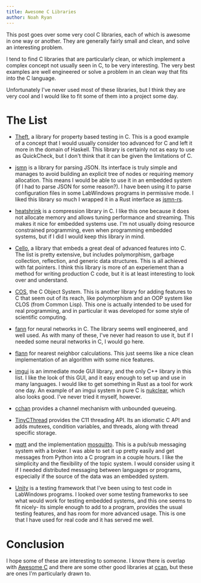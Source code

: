 ```yaml
---
title: Awesome C Libraries
author: Noah Ryan
---
```

This post goes over some very cool C libraries, each of which is awesome in one way or another.  They
are generally fairly small and clean, and solve an interesting problem.


I tend to find C libraries that are particularly clean, or which implement a complex concept not usually
seen in C, to be very interesting. The very best examples are well engineered or solve a problem in an
clean way that fits into the C language.


Unfortunately I've never used most of these libraries, but I think they are very cool and I would like to fit
some of them into a project some day.


# The List

  * [Theft](https://github.com/silentbicycle/theft), a library for property based testing in C. This is a good example of
  a concept that I would usually consider too advanced for C and left it more in the domain of Haskell. This library is
  certainly not as easy to use as QuickCheck, but I don't think that it can be given the limitations of C.

  * [jsmn](https://zserge.com/jsmn.html) is a library for parsing JSON. Its interface is truly simple and manages to
  avoid building an explicit tree of nodes or requiring memory allocation. This means I would be able to use it in 
  an embedded system (if I had to parse JSON for some reason?). I have been using it to parse configuration files in
  some LabWindows programs in permissive mode. I liked this library so much I wrapped it in a Rust interface as
  [jsmn-rs](https://docs.rs/jsmn-rs/0.2.0/jsmn_rs/).

  * [heatshrink](https://github.com/atomicobject/heatshrinkP) is a compression library in C. I like this one because it
  does not allocate memory and allows tuning performance and streaming. This makes it nice for embedded systems use.
  I'm not usually doing resource constrained programming, even when programming embedded systems, but if I did I would
  keep this library in mind.

  * [Cello](http://libcello.org/), a library that embeds a great deal of advanced features into C. The list
  is pretty extensive, but includes polymorphism, garbage collection, reflection, and generic data structures. This
  is all achieved with fat pointers. I think this library is more of an experiement than a method for writing 
  production C code, but it is at least interesting to look over and understand.

  * [COS](https://github.com/CObjectSystem/COS), the C Object System. This is another library for adding features to
  C that seem out of its reach, like polymorphism and an OOP system like CLOS (from Common Lisp). This one is actually
  intended to be used for real programming, and in particular it was developed for some style of scientific computing.

  * [fann](https://github.com/libfann/fann) for neural networks in C. The library seems well engineered, and well used.
  As with many of these, I've never had reason to use it, but if I needed some neural networks in C, I would go here.

  * [flann](http://www.cs.ubc.ca/research/flann/) for nearest neighbor calculations. This just seems like a nice clean implementation
  of an algorithm with some nice features. 

  * [imgui](https://github.com/ocornut/imgui) is an immediate mode GUI library, and the only C++ library in this list. I like
  the look of this GUI, and it easy enough to set up and use in many languages. I would like to get something in Rust as a tool
  for work one day.
  An example of an imgui system in pure C is [nukclear](https://github.com/vurtun/nuklear), which also looks good. I've never tried it
  myself, however.

  * [cchan](http://repo.hu/projects/cchan/) provides a channel mechanism with unbounded queueing.

  * [TinyCThread](https://tinycthread.github.io/) provides the C11 threading API. Its an idiomatic C API and adds mutexes, condition
  variables, and threads, along with thread specific storage.

  * [mqtt](http://mqtt.org/) and the implementation [mosquitto](https://mosquitto.org/). This is a pub/sub messaging system with a broker.
  I was able to set it up pretty easily and get messages from Python into a C program in a couple hours. I like the simplicity and
  the flexibility of the topic system. I would consider using it if I needed distributed messaging between languages or programs, especially
  if the source of the data was an embedded system.

  * [Unity](http://www.throwtheswitch.org/unity) is a testing framework that I've been using to test code in LabWindows programs. I looked
  over some testing frameworks to see what would work for testing embedded systems, and this one seems to fit nicely- its simple enough to
  add to a program, provides the usual testing features, and has room for more advanced usage. This is one that I have used for real code and
  it has served me well.


# Conclusion
I hope some of these are interesting to someone. I know there is overlap with [Awesome C](https://notabug.org/koz.ross/awesome-c)
and there are some other good libraries at [ccan](http://ccodearchive.net/), but these are ones I'm particularly drawn to.
